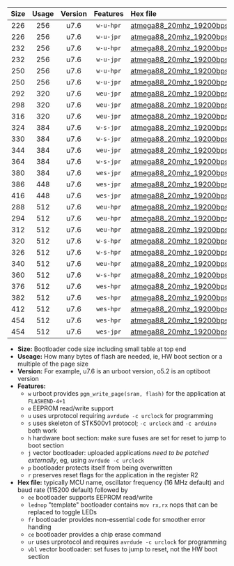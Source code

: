 |Size|Usage|Version|Features|Hex file|
|:-:|:-:|:-:|:-:|:--|
|226|256|u7.6|`w-u-hpr`|[atmega88_20mhz_19200bps_ur.hex](https://raw.githubusercontent.com/stefanrueger/urboot/main//atmega88_20mhz_19200bps_ur.hex)|
|226|256|u7.6|`w-u-jpr`|[atmega88_20mhz_19200bps_ur_vbl.hex](https://raw.githubusercontent.com/stefanrueger/urboot/main//atmega88_20mhz_19200bps_ur_vbl.hex)|
|232|256|u7.6|`w-u-hpr`|[atmega88_20mhz_19200bps_lednop_ur.hex](https://raw.githubusercontent.com/stefanrueger/urboot/main//atmega88_20mhz_19200bps_lednop_ur.hex)|
|232|256|u7.6|`w-u-jpr`|[atmega88_20mhz_19200bps_lednop_ur_vbl.hex](https://raw.githubusercontent.com/stefanrueger/urboot/main//atmega88_20mhz_19200bps_lednop_ur_vbl.hex)|
|250|256|u7.6|`w-u-hpr`|[atmega88_20mhz_19200bps_lednop_fr_ur.hex](https://raw.githubusercontent.com/stefanrueger/urboot/main//atmega88_20mhz_19200bps_lednop_fr_ur.hex)|
|250|256|u7.6|`w-u-jpr`|[atmega88_20mhz_19200bps_lednop_fr_ur_vbl.hex](https://raw.githubusercontent.com/stefanrueger/urboot/main//atmega88_20mhz_19200bps_lednop_fr_ur_vbl.hex)|
|292|320|u7.6|`weu-jpr`|[atmega88_20mhz_19200bps_ee_ur_vbl.hex](https://raw.githubusercontent.com/stefanrueger/urboot/main//atmega88_20mhz_19200bps_ee_ur_vbl.hex)|
|298|320|u7.6|`weu-jpr`|[atmega88_20mhz_19200bps_ee_lednop_ur_vbl.hex](https://raw.githubusercontent.com/stefanrueger/urboot/main//atmega88_20mhz_19200bps_ee_lednop_ur_vbl.hex)|
|316|320|u7.6|`weu-jpr`|[atmega88_20mhz_19200bps_ee_lednop_fr_ur_vbl.hex](https://raw.githubusercontent.com/stefanrueger/urboot/main//atmega88_20mhz_19200bps_ee_lednop_fr_ur_vbl.hex)|
|324|384|u7.6|`w-s-jpr`|[atmega88_20mhz_19200bps_vbl.hex](https://raw.githubusercontent.com/stefanrueger/urboot/main//atmega88_20mhz_19200bps_vbl.hex)|
|330|384|u7.6|`w-s-jpr`|[atmega88_20mhz_19200bps_lednop_vbl.hex](https://raw.githubusercontent.com/stefanrueger/urboot/main//atmega88_20mhz_19200bps_lednop_vbl.hex)|
|344|384|u7.6|`weu-jpr`|[atmega88_20mhz_19200bps_ee_lednop_fr_ce_ur_vbl.hex](https://raw.githubusercontent.com/stefanrueger/urboot/main//atmega88_20mhz_19200bps_ee_lednop_fr_ce_ur_vbl.hex)|
|364|384|u7.6|`w-s-jpr`|[atmega88_20mhz_19200bps_lednop_fr_vbl.hex](https://raw.githubusercontent.com/stefanrueger/urboot/main//atmega88_20mhz_19200bps_lednop_fr_vbl.hex)|
|380|384|u7.6|`wes-jpr`|[atmega88_20mhz_19200bps_ee_vbl.hex](https://raw.githubusercontent.com/stefanrueger/urboot/main//atmega88_20mhz_19200bps_ee_vbl.hex)|
|386|448|u7.6|`wes-jpr`|[atmega88_20mhz_19200bps_ee_lednop_vbl.hex](https://raw.githubusercontent.com/stefanrueger/urboot/main//atmega88_20mhz_19200bps_ee_lednop_vbl.hex)|
|416|448|u7.6|`wes-jpr`|[atmega88_20mhz_19200bps_ee_lednop_fr_vbl.hex](https://raw.githubusercontent.com/stefanrueger/urboot/main//atmega88_20mhz_19200bps_ee_lednop_fr_vbl.hex)|
|288|512|u7.6|`weu-hpr`|[atmega88_20mhz_19200bps_ee_ur.hex](https://raw.githubusercontent.com/stefanrueger/urboot/main//atmega88_20mhz_19200bps_ee_ur.hex)|
|294|512|u7.6|`weu-hpr`|[atmega88_20mhz_19200bps_ee_lednop_ur.hex](https://raw.githubusercontent.com/stefanrueger/urboot/main//atmega88_20mhz_19200bps_ee_lednop_ur.hex)|
|312|512|u7.6|`weu-hpr`|[atmega88_20mhz_19200bps_ee_lednop_fr_ur.hex](https://raw.githubusercontent.com/stefanrueger/urboot/main//atmega88_20mhz_19200bps_ee_lednop_fr_ur.hex)|
|320|512|u7.6|`w-s-hpr`|[atmega88_20mhz_19200bps.hex](https://raw.githubusercontent.com/stefanrueger/urboot/main//atmega88_20mhz_19200bps.hex)|
|326|512|u7.6|`w-s-hpr`|[atmega88_20mhz_19200bps_lednop.hex](https://raw.githubusercontent.com/stefanrueger/urboot/main//atmega88_20mhz_19200bps_lednop.hex)|
|340|512|u7.6|`weu-hpr`|[atmega88_20mhz_19200bps_ee_lednop_fr_ce_ur.hex](https://raw.githubusercontent.com/stefanrueger/urboot/main//atmega88_20mhz_19200bps_ee_lednop_fr_ce_ur.hex)|
|360|512|u7.6|`w-s-hpr`|[atmega88_20mhz_19200bps_lednop_fr.hex](https://raw.githubusercontent.com/stefanrueger/urboot/main//atmega88_20mhz_19200bps_lednop_fr.hex)|
|376|512|u7.6|`wes-hpr`|[atmega88_20mhz_19200bps_ee.hex](https://raw.githubusercontent.com/stefanrueger/urboot/main//atmega88_20mhz_19200bps_ee.hex)|
|382|512|u7.6|`wes-hpr`|[atmega88_20mhz_19200bps_ee_lednop.hex](https://raw.githubusercontent.com/stefanrueger/urboot/main//atmega88_20mhz_19200bps_ee_lednop.hex)|
|412|512|u7.6|`wes-hpr`|[atmega88_20mhz_19200bps_ee_lednop_fr.hex](https://raw.githubusercontent.com/stefanrueger/urboot/main//atmega88_20mhz_19200bps_ee_lednop_fr.hex)|
|454|512|u7.6|`wes-hpr`|[atmega88_20mhz_19200bps_ee_lednop_fr_ce.hex](https://raw.githubusercontent.com/stefanrueger/urboot/main//atmega88_20mhz_19200bps_ee_lednop_fr_ce.hex)|
|454|512|u7.6|`wes-jpr`|[atmega88_20mhz_19200bps_ee_lednop_fr_ce_vbl.hex](https://raw.githubusercontent.com/stefanrueger/urboot/main//atmega88_20mhz_19200bps_ee_lednop_fr_ce_vbl.hex)|

- **Size:** Bootloader code size including small table at top end
- **Useage:** How many bytes of flash are needed, ie, HW boot section or a multiple of the page size
- **Version:** For example, u7.6 is an urboot version, o5.2 is an optiboot version
- **Features:**
  + `w` urboot provides `pgm_write_page(sram, flash)` for the application at `FLASHEND-4+1`
  + `e` EEPROM read/write support
  + `u` uses urprotocol requiring `avrdude -c urclock` for programming
  + `s` uses skeleton of STK500v1 protocol; `-c urclock` and `-c arduino` both work
  + `h` hardware boot section: make sure fuses are set for reset to jump to boot section
  + `j` vector bootloader: uploaded applications *need to be patched externally*, eg, using `avrdude -c urclock`
  + `p` bootloader protects itself from being overwritten
  + `r` preserves reset flags for the application in the register R2
- **Hex file:** typically MCU name, oscillator frequency (16 MHz default) and baud rate (115200 default) followed by
  + `ee` bootloader supports EEPROM read/write
  + `lednop` "template" bootloader contains `mov rx,rx` nops that can be replaced to toggle LEDs
  + `fr` bootloader provides non-essential code for smoother error handing
  + `ce` bootloader provides a chip erase command
  + `ur` uses urprotocol and requires `avrdude -c urclock` for programming
  + `vbl` vector bootloader: set fuses to jump to reset, not the HW boot section
